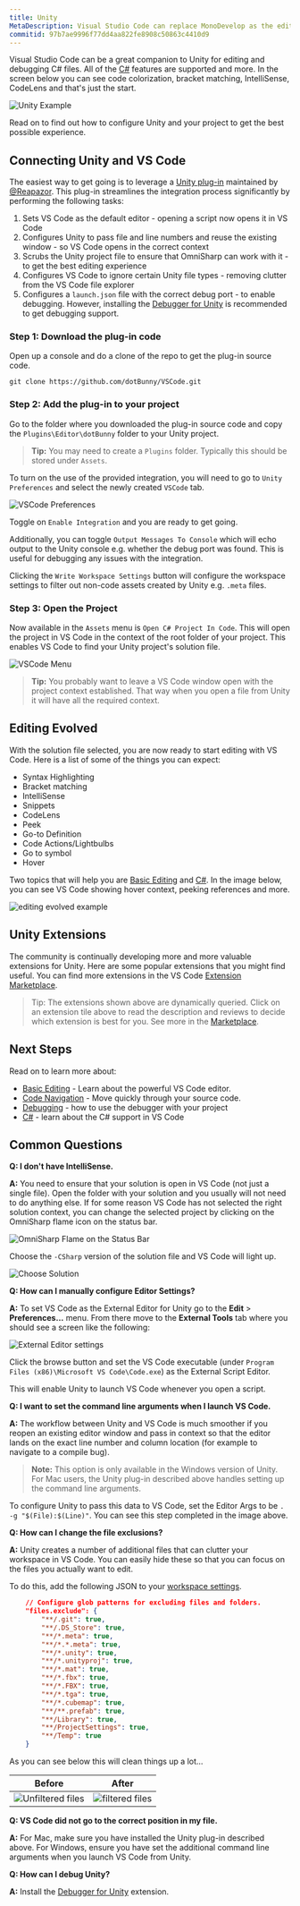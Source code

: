 ```yaml
---
title: Unity
MetaDescription: Visual Studio Code can replace MonoDevelop as the editor for Unity
commitid: 97b7ae9996f77dd4aa822fe8908c50863c4410d9
---
```


Visual Studio Code can be a great companion to Unity for editing and debugging C# files.  All of the [C#](/docs/languages/csharp.md) features are supported and more.  In the screen below you can see code colorization, bracket matching, IntelliSense, CodeLens and that's just the start.

![Unity Example](images/unity/wow.gif)

Read on to find out how to configure Unity and your project to get the best possible experience.

## Connecting Unity and VS Code

The easiest way to get going is to leverage a [Unity plug-in](https://github.com/dotBunny/VSCode/) maintained by [@Reapazor](https://twitter.com/reapazor).  This plug-in streamlines the integration process significantly by performing the following tasks:

1. Sets VS Code as the default editor - opening a script now opens it in VS Code
2. Configures Unity to pass file and line numbers and reuse the existing window - so VS Code opens in the correct context
3. Scrubs the Unity project file to ensure that OmniSharp can work with it - to get the best editing experience
4. Configures VS Code to ignore certain Unity file types - removing clutter from the VS Code file explorer
5. Configures a `launch.json` file with the correct debug port - to enable debugging. However, installing the [Debugger for Unity](https://marketplace.visualstudio.com/items/Unity.unity-debug) is recommended to get debugging support.

### Step 1: Download the plug-in code

Open up a console and do a clone of the repo to get the plug-in source code.

```
git clone https://github.com/dotBunny/VSCode.git
```

### Step 2: Add the plug-in to your project

Go to the folder where you downloaded the plug-in source code and copy the `Plugins\Editor\dotBunny` folder to your Unity project.

>**Tip:** You may need to create a `Plugins` folder. Typically this should be stored under `Assets`.

To turn on the use of the provided integration, you will need to go to `Unity Preferences` and select the newly created `VSCode` tab.

![VSCode Preferences](images/unity/plugin-preferences.png)

Toggle on `Enable Integration` and you are ready to get going.

Additionally, you can toggle `Output Messages To Console` which will echo output to the Unity console e.g. whether the debug port was found.  This is useful for debugging any issues with the integration.

Clicking the `Write Workspace Settings` button will configure the workspace settings to filter out non-code assets created by Unity e.g. `.meta` files.

### Step 3: Open the Project

Now available in the `Assets` menu is `Open C# Project In Code`. This will open the project in VS Code in the context of the root folder of your project.  This enables VS Code to find your Unity project's solution file.

![VSCode Menu](images/unity/plugin-menu.png)

>**Tip:**  You probably want to leave a VS Code window open with the project context established.  That way when you open a file from Unity it will have all the required context.

## Editing Evolved

With the solution file selected, you are now ready to start editing with VS Code. Here is a list of some of the things you can expect:

* Syntax Highlighting
* Bracket matching
* IntelliSense
* Snippets
* CodeLens
* Peek
* Go-to Definition
* Code Actions/Lightbulbs
* Go to symbol
* Hover

Two topics that will help you are [Basic Editing](/docs/editor/codebasics.md) and [C#](/docs/languages/csharp.md). In the image below, you can see VS Code showing hover context, peeking references and more.

![editing evolved example](images/unity/peekreferences.png)

## Unity Extensions

The community is continually developing more and more valuable extensions for Unity. Here are some popular extensions that you might find useful. You can find more extensions in the VS Code [Extension Marketplace](https://marketplace.visualstudio.com/VSCode).

<div class="marketplace-extensions-unity"></div>

> Tip: The extensions shown above are dynamically queried. Click on an extension tile above to read the description and reviews to decide which extension is best for you. See more in the [Marketplace](https://marketplace.visualstudio.com/vscode).

## Next Steps

Read on to learn more about:

* [Basic Editing](/docs/editor/codebasics.md) - Learn about the powerful VS Code editor.
* [Code Navigation](/docs/editor/editingevolved.md) - Move quickly through your source code.
* [Debugging](/docs/editor/debugging.md) - how to use the debugger with your project
* [C#](/docs/languages/csharp.md) - learn about the C# support in VS Code

## Common Questions

**Q: I don't have IntelliSense.**

**A:** You need to ensure that your solution is open in VS Code (not just a single file).  Open the folder with your solution and you usually will not need to do anything else.  If for some reason VS Code has not selected the right solution context, you can change the selected project by clicking on the OmniSharp flame icon on the status bar.

![OmniSharp Flame on the Status Bar](images/unity/omnisharp.png)

Choose the `-CSharp` version of the solution file and VS Code will light up.

![Choose Solution](images/unity/selectsln.png)

**Q: How can I manually configure Editor Settings?**

**A:**  To set VS Code as the External Editor for Unity go to the **Edit** > **Preferences...** menu.  From there move to the **External Tools** tab where you should see a screen like the following:

![External Editor settings](images/unity/editorsettings.png)

 Click the browse button and set the VS Code executable (under `Program Files (x86)\Microsoft VS Code\Code.exe`) as the External Script Editor.

 This will enable Unity to launch VS Code whenever you open a script.

**Q: I want to set the command line arguments when I launch VS Code.**

**A:**  The workflow between Unity and VS Code is much smoother if you reopen an existing editor window and pass in context so that the editor lands on the exact line number and column location (for example to navigate to a compile bug).

>**Note:** This option is only available in the Windows version of Unity.  For Mac users, the Unity plug-in described above handles setting up the command line arguments.

To configure Unity to pass this data to VS Code, set the Editor Args to be `. -g "$(File):$(Line)"`.  You can see this step completed in the image above.

**Q: How can I change the file exclusions?**

**A:** Unity creates a number of additional files that can clutter your workspace in VS Code.  You can easily hide these so that you can focus on the files you actually want to edit.

To do this, add the following JSON to your [workspace settings](/docs/getstarted/settings.md).

```json
    // Configure glob patterns for excluding files and folders.
    "files.exclude": {
        "**/.git": true,
        "**/.DS_Store": true,
        "**/*.meta": true,
        "**/*.*.meta": true,
        "**/*.unity": true,
        "**/*.unityproj": true,
        "**/*.mat": true,
        "**/*.fbx": true,
        "**/*.FBX": true,
        "**/*.tga": true,
        "**/*.cubemap": true,
        "**/**.prefab": true,
        "**/Library": true,
        "**/ProjectSettings": true,
        "**/Temp": true
    }
```

As you can see below this will clean things up a lot...

Before|After
------|-----
![Unfiltered files](images/unity/unfilteredfiles.png)|![filtered files](images/unity/filteredfiles.png)

**Q: VS Code did not go to the correct position in my file.**

**A:** For Mac, make sure you have installed the Unity plug-in described above.  For Windows, ensure you have set the additional command line arguments when you launch VS Code from Unity.

**Q: How can I debug Unity?**

**A:** Install the [Debugger for Unity](https://marketplace.visualstudio.com/items/Unity.unity-debug) extension.
